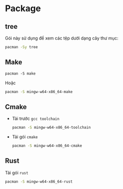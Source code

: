 # Package

## tree

Gói này sử dụng để xem các tệp dưới dạng cây thư mục:

```bash
pacman -Sy tree
```

## Make

```txt
pacman -S make
```

Hoặc

```bash
pacman -S mingw-w64-x86_64-make
```

## Cmake

- Tải trước `gcc toolchain` 
    ```bash
    pacman -S mingw-w64-x86_64-toolchain
    ```
- Tải gói `cmake`
    ```bash
    pacman -S mingw-w64-x86_64-cmake
    ```

## Rust

Tải gói `rust`

```bash
pacman -S mingw-w64-x86_64-rust
```